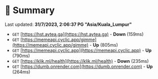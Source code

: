 # 📖 Summary
Last updated: **31/7/2023, 2:06:37 PG "Asia/Kuala_Lumpur"**

- `GET` [https://hst.aytea.ga](https://hst.aytea.ga) - **Down** (159ms)
- `GET` [https://memeapi.cyclic.app/gimme](https://memeapi.cyclic.app/gimme) - **Up** (805ms)
- `GET` [https://memeapi.cyclic.app](https://memeapi.cyclic.app) - **Up** (790ms)
- `GET` [https://klik.ml/health](https://klik.ml/health) - **Down** (235ms)
- `GET` [https://dumb.onrender.com](https://dumb.onrender.com) - **Up** (264ms)
